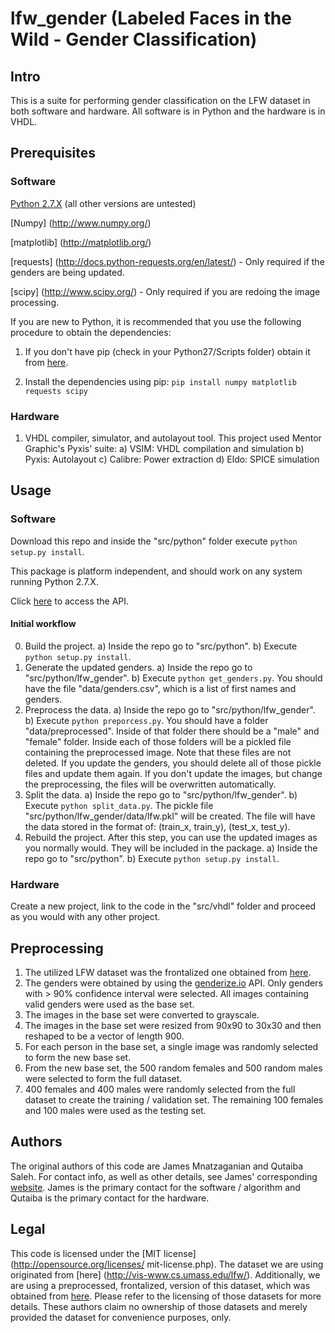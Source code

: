 # lfw_gender (Labeled Faces in the Wild - Gender Classification)
## Intro
This is a suite for performing gender classification on the LFW dataset in both
software and hardware. All software is in Python and the hardware is in VHDL.
## Prerequisites
### Software
[Python 2.7.X](https://www.python.org/downloads/release/python-279/) (all other
versions are untested)

[Numpy] (http://www.numpy.org/)

[matplotlib] (http://matplotlib.org/)

[requests] (http://docs.python-requests.org/en/latest/) - Only required if the
genders are being updated.

[scipy] (http://www.scipy.org/) - Only required if you are redoing the image
processing.

If you are new to Python, it is recommended that you use the following
procedure to obtain the dependencies:

1) If you don't have pip (check in your Python27/Scripts folder) obtain it
from [here](https://pip.pypa.io/en/latest/installing.html).

2) Install the dependencies using pip:
`pip install numpy matplotlib requests scipy`
### Hardware
1) VHDL compiler, simulator, and autolayout tool. This project used Mentor
Graphic's Pyxis' suite:
	a) VSIM: VHDL compilation and simulation
	b) Pyxis: Autolayout
	c) Calibre: Power extraction
	d) Eldo: SPICE simulation

## Usage
### Software
Download this repo and inside the "src/python" folder execute
`python setup.py install`.

This package is platform independent, and should work on any system running
Python 2.7.X.

Click [here](http://techtorials.me/lfw_gender/index.html) to access the API.
#### Initial workflow
0) Build the project.
	a) Inside the repo go to "src/python".
	b) Execute `python setup.py install`.
1) Generate the updated genders.
	a) Inside the repo go to "src/python/lfw_gender".
	b) Execute `python get_genders.py`. You should have the file
	"data/genders.csv", which is a list of first names and genders.
2) Preprocess the data.
	a) Inside the repo go to "src/python/lfw_gender".
	b) Execute `python preporcess.py`. You should have a folder
	"data/preprocessed". Inside of that folder there should be a "male" and
	"female" folder. Inside each of those folders will be a pickled file
	containing the preprocessed image. Note that these files are not deleted.
	If you update the genders, you should delete all of those pickle files and
	update them again. If you don't update the images, but change the
	preprocessing, the files will be overwritten automatically.
3) Split the data.
	a) Inside the repo go to "src/python/lfw_gender".
	b) Execute `python split_data.py`. The pickle file 
		"src/python/lfw_gender/data/lfw.pkl" will be created. The file will
		have the data stored in the format of:
		(train_x, train_y), (test_x, test_y).
4) Rebuild the project. After this step, you can use the updated images as you
normally would. They will be included in the package.
	a) Inside the repo go to "src/python".
	b) Execute `python setup.py install`.
### Hardware
Create a new project, link to the code in the "src/vhdl" folder and proceed as
you would with any other project.

## Preprocessing
1) The utilized LFW dataset was the frontalized one obtained from
[here](http://www.openu.ac.il/home/hassner/projects/frontalize/).
2) The genders were obtained by using the [genderize.io](https://genderize.io/)
API. Only genders with > 90% confidence interval were selected. All images
containing valid genders were used as the base set.
3) The images in the base set were converted to grayscale.
4) The images in the base set were resized from 90x90 to 30x30 and then
reshaped to be a vector of length 900.
5) For each person in the base set, a single image was randomly selected to
form the new base set.
6) From the new base set, the 500 random females and 500 random males were
selected to form the full dataset.
7) 400 females and 400 males were randomly selected from the full dataset to
create the training / validation set. The remaining 100 females and 100 males
were used as the testing set.

## Authors
The original authors of this code are James Mnatzaganian and Qutaiba Saleh. For
contact info, as well as other details, see James' corresponding
[website](http://techtorials.me). James is the primary contact for the software
/ algorithm and Qutaiba is the primary contact for the hardware.

## Legal
This code is licensed under the [MIT license](http://opensource.org/licenses/
mit-license.php). The dataset we are using originated from [here]
(http://vis-www.cs.umass.edu/lfw/). Additionally, we are using a preprocessed,
frontalized, version of this dataset, which was obtained from
[here](http://www.openu.ac.il/home/hassner/projects/frontalize/). Please
refer to the licensing of those datasets for more details. These authors claim
no ownership of those datasets and merely provided the dataset for convenience
purposes, only.
